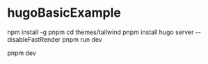 # hugoBasicExample

npm install -g pnpm
cd themes/tailwind
pnpm install
hugo server --disableFastRender
pnpm run dev

pnpm dev